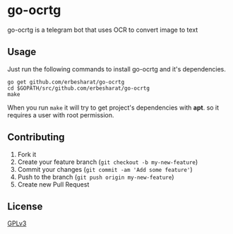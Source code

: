 # go-ocrtg
go-ocrtg is a telegram bot that uses OCR to convert image to text

## Usage

Just run the following commands to install go-ocrtg and it's dependencies.
```
go get github.com/erbesharat/go-ocrtg
cd $GOPATH/src/github.com/erbesharat/go-ocrtg
make
```

When you run ```make``` it will try to get project's dependencies with **apt**. so it requires a user with root permission.

## Contributing

1. Fork it
2. Create your feature branch (`git checkout -b my-new-feature`)
3. Commit your changes (`git commit -am 'Add some feature'`)
4. Push to the branch (`git push origin my-new-feature`)
5. Create new Pull Request

## License
[GPLv3](https://www.gnu.org/licenses/gpl-3.0.txt)

